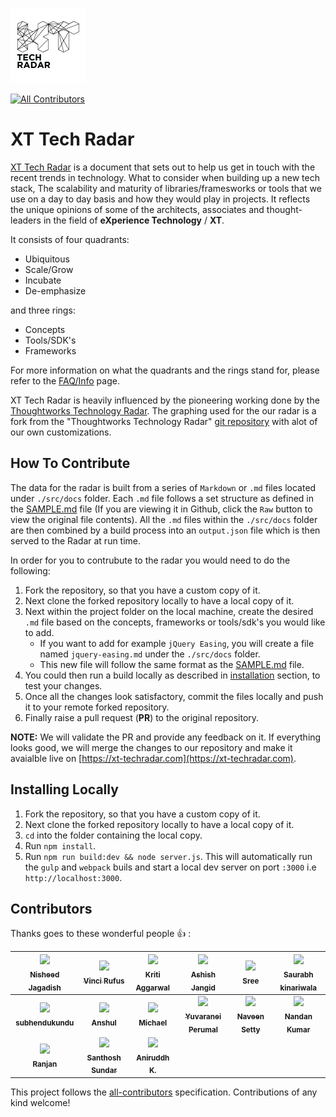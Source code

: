 ![XTR LOGO](/src/assets/xtr_logo_black.png "XT Tech Radar")

[![All Contributors](https://img.shields.io/badge/all_contributors-15-orange.svg?style=flat-square)](#contributors)

# XT Tech Radar

[XT Tech Radar](https://xt-techradar.com) is a document that sets out to help us get in touch with the recent trends in technology. What to consider when building up a new tech stack, The scalability and maturity of libraries/framesworks or tools that we use on a day to day basis and how they would play in projects. It reflects the unique opinions of some of the architects, associates and thought-leaders in the field of **eXperience Technology** / __XT__. 

It consists of four quadrants:
* Ubiquitous
* Scale/Grow
* Incubate
* De-emphasize

and three rings:
* Concepts
* Tools/SDK's
* Frameworks

For more information on what the quadrants and the rings stand for, please refer to the [FAQ/Info](/ABOUT.md) page.

XT Tech Radar is heavily influenced by the pioneering working done by the [Thoughtworks Technology Radar](https://www.thoughtworks.com/radar). The graphing used for the our radar is a fork from the "Thoughtworks Technology Radar" [git repository](https://github.com/thoughtworks/build-your-own-radar) with alot of our own customizations.

## How To Contribute
The data for the radar is built from a series of `Markdown` or `.md` files located under `./src/docs` folder. Each `.md` file follows a set structure as defined in the [SAMPLE.md](/SAMPLE.md) file (If you are viewing it in Github, click the `Raw` button to view the original file contents). All the `.md` files within the `./src/docs` folder are then combined by a build process into an `output.json` file which is then served to the Radar at run time.

In order for you to contrubute to the radar you would need to do the following:

1. Fork the repository, so that you have a custom copy of it.
2. Next clone the forked repository locally to have a local copy of it.
3. Next within the project folder on the local machine, create the desired `.md` file based on the concepts, frameworks or tools/sdk's you would like to add.
    * If you want to add for example `jQuery Easing`, you will create a file named `jquery-easing.md` under the `./src/docs` folder.
    * This new file will follow the same format as the [SAMPLE.md](/SAMPLE.md) file.
4. You could then run a build locally as described in [installation](#installing-locally) section, to test your changes.
5. Once all the changes look satisfactory, commit the files locally and push it to your remote forked repository.
6. Finally raise a pull request (**PR**) to the original repository. 

**NOTE:** We will validate the PR and provide any feedback on it. If everything looks good, we will merge the changes to our repository and make it avaialble live on [https://xt-techradar.com](https://xt-techradar.com).

## Installing Locally

1. Fork the repository, so that you have a custom copy of it.
2. Next clone the forked repository locally to have a local copy of it.
3. `cd` into the folder containing the local copy. 
4. Run `npm install`.
5. Run `npm run build:dev && node server.js`. This will automatically run the `gulp` and `webpack` buils and start a local dev server on port `:3000` i.e `http://localhost:3000`.





## Contributors

Thanks goes to these wonderful people :thumbsup: :

<!-- ALL-CONTRIBUTORS-LIST:START - Do not remove or modify this section -->
<!-- prettier-ignore -->
| <a href="https://github.com/nisheed2440"><img src="https://avatars3.githubusercontent.com/u/3470465?v=4" width="100px;"/><br /><sub><b>Nisheed Jagadish</b></sub></a> | <a href="https://github.com/areai51"><img src="https://avatars0.githubusercontent.com/u/357862?v=4" width="100px;"/><br /><sub><b>Vinci Rufus</b></sub></a> | <a href="https://github.com/kritiaggarwal"><img src="https://avatars3.githubusercontent.com/u/7406582?v=4" width="100px;"/><br /><sub><b>Kriti Aggarwal</b></sub></a> | <a href="https://github.com/Ashishdce"><img src="https://avatars1.githubusercontent.com/u/11964636?v=4" width="100px;"/><br /><sub><b>Ashish Jangid</b></sub></a> | <a href="https://github.com/Rsreelakshmi"><img src="https://avatars2.githubusercontent.com/u/31694005?v=4" width="100px;"/><br /><sub><b>Sree</b></sub></a> | <a href="https://github.com/saurabhkinariwala"><img src="https://avatars2.githubusercontent.com/u/30474228?v=4" width="100px;"/><br /><sub><b>Saurabh kinariwala</b></sub></a> |
| :---: | :---: | :---: | :---: | :---: | :---: |
| <a href="https://github.com/subhendukundu"><img src="https://avatars1.githubusercontent.com/u/20059141?v=4" width="100px;"/><br /><sub><b>subhendukundu</b></sub></a> | <a href="https://github.com/ans990"><img src="https://avatars0.githubusercontent.com/u/26963057?v=4" width="100px;"/><br /><sub><b>Anshul</b></sub></a> | <a href="https://github.com/michaelpackiyaraj"><img src="https://avatars2.githubusercontent.com/u/7973694?v=4" width="100px;"/><br /><sub><b>Michael</b></sub></a> | <a href="https://github.com/Yuvaranei"><img src="https://avatars3.githubusercontent.com/u/25721359?v=4" width="100px;"/><br /><sub><b>Yuvaranei Perumal</b></sub></a> | <a href="http://naveenkumarpg.github.io/"><img src="https://avatars3.githubusercontent.com/u/5549558?v=4" width="100px;"/><br /><sub><b>Naveen Setty</b></sub></a> | <a href="https://github.com/sirius93"><img src="https://avatars3.githubusercontent.com/u/6882879?v=4" width="100px;"/><br /><sub><b>Nandan Kumar</b></sub></a> |
| <a href="https://github.com/kumarranjansingh"><img src="https://avatars1.githubusercontent.com/u/12463387?v=4" width="100px;"/><br /><sub><b>Ranjan</b></sub></a> | <a href="https://gigacore.in/"><img src="https://avatars3.githubusercontent.com/u/278541?v=4" width="100px;"/><br /><sub><b>Santhosh Sundar</b></sub></a> | <a href="https://github.com/aniruddh047"><img src="https://avatars2.githubusercontent.com/u/25810438?v=4" width="100px;"/><br /><sub><b>Aniruddh K.</b></sub></a> |
<!-- ALL-CONTRIBUTORS-LIST:END -->

This project follows the [all-contributors](https://github.com/kentcdodds/all-contributors) specification. Contributions of any kind welcome!
